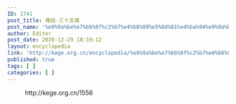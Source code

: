 ```yaml
---
ID: 1741
post_title: 难经·三十五难
post_name: '%e9%9a%be%e7%bb%8f%c2%b7%e4%b8%89%e5%8d%81%e4%ba%94%e9%9a%be'
author: Editor
post_date: 2020-12-29 18:19:12
layout: encyclopedia
link: 'http://kege.org.cn/encyclopedia/%e9%9a%be%e7%bb%8f%c2%b7%e4%b8%89%e5%8d%81%e4%ba%94%e9%9a%be'
published: true
tags: [ ]
categories: [ ]
---
```

<!-- wp:embed {"url":"http://kege.org.cn/1556","type":"wp-embed","providerNameSlug":"kege-org-cn","className":""} -->
<figure class="wp-block-embed is-type-wp-embed is-provider-kege-org-cn wp-block-embed-kege-org-cn"><div class="wp-block-embed__wrapper">
http://kege.org.cn/1556
</div></figure>
<!-- /wp:embed -->